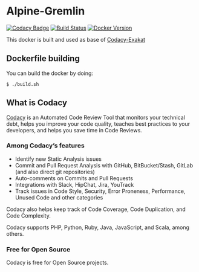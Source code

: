 # Alpine-Gremlin

[![Codacy Badge](https://api.codacy.com/project/badge/Grade/7ef4e8709d5b4c1b8200e23bc5d7f452)](https://www.codacy.com/project/Codacy/alpine-gremlin/dashboard?utm_source=github.com&amp;utm_medium=referral&amp;utm_content=codacy/alpine-gremlin&amp;utm_campaign=Badge_Grade_Dashboard)
[![Build Status](https://circleci.com/gh/codacy/alpine-gremlin.svg?style=shield&circle-token=:circle-token)](https://circleci.com/gh/codacy/alpine-gremlin)
[![Docker Version](https://images.microbadger.com/badges/version/codacy/alpine-gremlin.svg)](https://microbadger.com/images/codacy/alpine-gremlin "Get your own version badge on microbadger.com")

This docker is built and used as base of [Codacy-Exakat](https://github.com/codacy/codacy-exakat)

## Dockerfile building

You can build the docker by doing:
    
    $ ./build.sh
    
## What is Codacy

[Codacy](https://www.codacy.com/) is an Automated Code Review Tool that monitors your technical debt, helps you improve your code quality, teaches best practices to your developers, and helps you save time in Code Reviews.

### Among Codacy’s features

- Identify new Static Analysis issues
- Commit and Pull Request Analysis with GitHub, BitBucket/Stash, GitLab (and also direct git repositories)
- Auto-comments on Commits and Pull Requests
- Integrations with Slack, HipChat, Jira, YouTrack
- Track issues in Code Style, Security, Error Proneness, Performance, Unused Code and other categories

Codacy also helps keep track of Code Coverage, Code Duplication, and Code Complexity.

Codacy supports PHP, Python, Ruby, Java, JavaScript, and Scala, among others.

### Free for Open Source

Codacy is free for Open Source projects.
